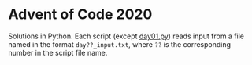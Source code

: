# Advent of Code 2020

Solutions in Python. Each script (except [day01.py](day01.py)) reads input from a file named in the format `day??_input.txt`, where `??` is the corresponding number in the script file name.
